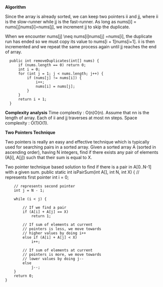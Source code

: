 **Algorithm**

Since the array is already sorted, we can keep two pointers ii and jj, where ii is the slow-runner while jj is the fast-runner. As long as nums[i] = nums[j]nums[i]=nums[j], we increment jj to skip the duplicate.

When we encounter nums[j] \neq nums[i]nums[j] =nums[i], the duplicate run has ended so we must copy its value to nums[i + 1]nums[i+1]. ii is then incremented and we repeat the same process again until jj reaches the end of array.

      public int removeDuplicates(int[] nums) {
          if (nums.length == 0) return 0;
          int i = 0;
          for (int j = 1; j < nums.length; j++) {
              if (nums[j] != nums[i]) {
                  i++;
                  nums[i] = nums[j];
              }
          }
          return i + 1;
      }

**Complexity analysis**
Time complextiy : O(n)O(n). Assume that nn is the length of array. Each of ii and jj traverses at most nn steps.
Space complexity : O(1)O(1).


**Two Pointers Technique**

Two pointers is really an easy and effective technique which is typically used for searching pairs in a sorted array.
Given a sorted array A (sorted in ascending order), having N integers, find if there exists any pair of elements (A[i], A[j]) such that their sum is equal to X.

Two pointer technique based solution to find
if there is a pair in A[0..N-1] with a given sum.
    public static int isPairSum(int A[], int N, int X)
    {
        // represents first pointer
        int i = 0;
 
        // represents second pointer
        int j = N - 1;
 
        while (i < j) {
 
            // If we find a pair
            if (A[i] + A[j] == X)
                return 1;
 
            // If sum of elements at current
            // pointers is less, we move towards
            // higher values by doing i++
            else if (A[i] + A[j] < X)
                i++;
 
            // If sum of elements at current
            // pointers is more, we move towards
            // lower values by doing j--
            else
                j--;
        }
        return 0;
    }
